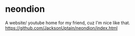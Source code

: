 # neondion
A website/ youtube home for my friend, cuz I'm nice like that.
https://github.com/JacksonUptain/neondion/index.html
